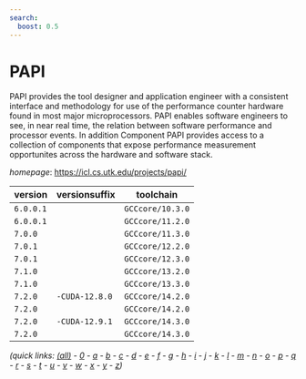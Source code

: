```yaml
---
search:
  boost: 0.5
---
```

# PAPI

PAPI provides the tool designer and application engineer with a consistent  interface and methodology for use of the performance counter hardware found  in most major microprocessors. PAPI enables software engineers to see, in near  real time, the relation between software performance and processor events.  In addition Component PAPI provides access to a collection of components  that expose performance measurement opportunites across the hardware and  software stack.

*homepage*: <https://icl.cs.utk.edu/projects/papi/>

version | versionsuffix | toolchain
--------|---------------|----------
``6.0.0.1`` |  | ``GCCcore/10.3.0``
``6.0.0.1`` |  | ``GCCcore/11.2.0``
``7.0.0`` |  | ``GCCcore/11.3.0``
``7.0.1`` |  | ``GCCcore/12.2.0``
``7.0.1`` |  | ``GCCcore/12.3.0``
``7.1.0`` |  | ``GCCcore/13.2.0``
``7.1.0`` |  | ``GCCcore/13.3.0``
``7.2.0`` | ``-CUDA-12.8.0`` | ``GCCcore/14.2.0``
``7.2.0`` |  | ``GCCcore/14.2.0``
``7.2.0`` | ``-CUDA-12.9.1`` | ``GCCcore/14.3.0``
``7.2.0`` |  | ``GCCcore/14.3.0``


*(quick links: [(all)](../index.md) - [0](../0/index.md) - [a](../a/index.md) - [b](../b/index.md) - [c](../c/index.md) - [d](../d/index.md) - [e](../e/index.md) - [f](../f/index.md) - [g](../g/index.md) - [h](../h/index.md) - [i](../i/index.md) - [j](../j/index.md) - [k](../k/index.md) - [l](../l/index.md) - [m](../m/index.md) - [n](../n/index.md) - [o](../o/index.md) - [p](../p/index.md) - [q](../q/index.md) - [r](../r/index.md) - [s](../s/index.md) - [t](../t/index.md) - [u](../u/index.md) - [v](../v/index.md) - [w](../w/index.md) - [x](../x/index.md) - [y](../y/index.md) - [z](../z/index.md))*

